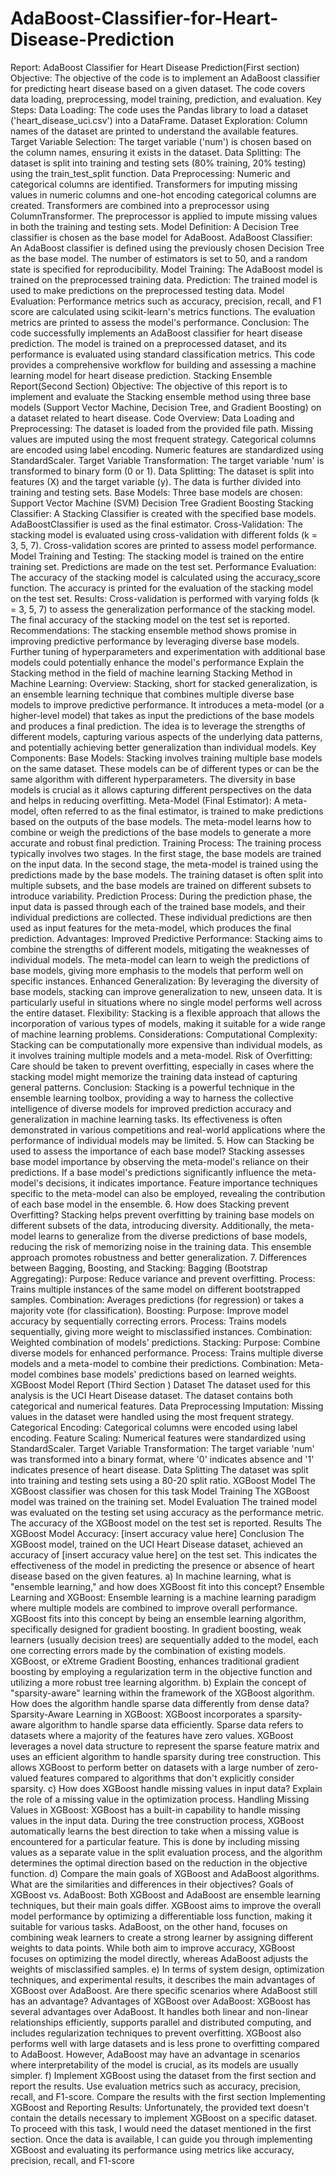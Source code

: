 # AdaBoost-Classifier-for-Heart-Disease-Prediction
Report: AdaBoost Classifier for Heart Disease Prediction(First section)
Objective:
The objective of the code is to implement an AdaBoost classifier for predicting heart disease based on a 
given dataset. The code covers data loading, preprocessing, model training, prediction, and evaluation.
Key Steps:
Data Loading:
The code uses the Pandas library to load a dataset ('heart_disease_uci.csv') into a DataFrame.
Dataset Exploration:
Column names of the dataset are printed to understand the available features.
Target Variable Selection:
The target variable ('num') is chosen based on the column names, ensuring it exists in the dataset.
Data Splitting:
The dataset is split into training and testing sets (80% training, 20% testing) using the train_test_split 
function.
Data Preprocessing:
Numeric and categorical columns are identified.
Transformers for imputing missing values in numeric columns and one-hot encoding categorical columns 
are created.
Transformers are combined into a preprocessor using ColumnTransformer.
The preprocessor is applied to impute missing values in both the training and testing sets.
Model Definition:
A Decision Tree classifier is chosen as the base model for AdaBoost.
AdaBoost Classifier:
An AdaBoost classifier is defined using the previously chosen Decision Tree as the base model.
The number of estimators is set to 50, and a random state is specified for reproducibility.
Model Training:
The AdaBoost model is trained on the preprocessed training data.
Prediction:
The trained model is used to make predictions on the preprocessed testing data.
Model Evaluation:
Performance metrics such as accuracy, precision, recall, and F1 score are calculated using scikit-learn's 
metrics functions.
The evaluation metrics are printed to assess the model's performance.
Conclusion:
The code successfully implements an AdaBoost classifier for heart disease prediction. The model is 
trained on a preprocessed dataset, and its performance is evaluated using standard classification 
metrics. This code provides a comprehensive workflow for building and assessing a machine learning 
model for heart disease prediction.
Stacking Ensemble Report(Second Section)
Objective:
The objective of this report is to implement and evaluate the Stacking ensemble method using three 
base models (Support Vector Machine, Decision Tree, and Gradient Boosting) on a dataset related to 
heart disease.
Code Overview:
Data Loading and Preprocessing:
The dataset is loaded from the provided file path.
Missing values are imputed using the most frequent strategy.
Categorical columns are encoded using label encoding.
Numeric features are standardized using StandardScaler.
Target Variable Transformation:
The target variable 'num' is transformed to binary form (0 or 1).
Data Splitting:
The dataset is split into features (X) and the target variable (y).
The data is further divided into training and testing sets.
Base Models:
Three base models are chosen:
Support Vector Machine (SVM)
Decision Tree
Gradient Boosting
Stacking Classifier:
A Stacking Classifier is created with the specified base models.
AdaBoostClassifier is used as the final estimator.
Cross-Validation:
The stacking model is evaluated using cross-validation with different folds (k = 3, 5, 7).
Cross-validation scores are printed to assess model performance.
Model Training and Testing:
The stacking model is trained on the entire training set.
Predictions are made on the test set.
Performance Evaluation:
The accuracy of the stacking model is calculated using the accuracy_score function.
The accuracy is printed for the evaluation of the stacking model on the test set.
Results:
Cross-validation is performed with varying folds (k = 3, 5, 7) to assess the generalization performance of 
the stacking model.
The final accuracy of the stacking model on the test set is reported.
Recommendations:
The stacking ensemble method shows promise in improving predictive performance by leveraging 
diverse base models.
Further tuning of hyperparameters and experimentation with additional base models could potentially 
enhance the model's performance
Explain the Stacking method in the field of machine learning
Stacking Method in Machine Learning:
Overview:
Stacking, short for stacked generalization, is an ensemble learning technique that combines multiple 
diverse base models to improve predictive performance. It introduces a meta-model (or a higher-level 
model) that takes as input the predictions of the base models and produces a final prediction. The idea is 
to leverage the strengths of different models, capturing various aspects of the underlying data patterns, 
and potentially achieving better generalization than individual models.
Key Components:
Base Models:
Stacking involves training multiple base models on the same dataset. These models can be of different 
types or can be the same algorithm with different hyperparameters.
The diversity in base models is crucial as it allows capturing different perspectives on the data and helps 
in reducing overfitting.
Meta-Model (Final Estimator):
A meta-model, often referred to as the final estimator, is trained to make predictions based on the 
outputs of the base models.
The meta-model learns how to combine or weigh the predictions of the base models to generate a more 
accurate and robust final prediction.
Training Process:
The training process typically involves two stages. In the first stage, the base models are trained on the 
input data. In the second stage, the meta-model is trained using the predictions made by the base 
models.
The training dataset is often split into multiple subsets, and the base models are trained on different 
subsets to introduce variability.
Prediction Process:
During the prediction phase, the input data is passed through each of the trained base models, and their 
individual predictions are collected.
These individual predictions are then used as input features for the meta-model, which produces the 
final prediction.
Advantages:
Improved Predictive Performance:
Stacking aims to combine the strengths of different models, mitigating the weaknesses of individual 
models.
The meta-model can learn to weigh the predictions of base models, giving more emphasis to the models 
that perform well on specific instances.
Enhanced Generalization:
By leveraging the diversity of base models, stacking can improve generalization to new, unseen data.
It is particularly useful in situations where no single model performs well across the entire dataset.
Flexibility:
Stacking is a flexible approach that allows the incorporation of various types of models, making it 
suitable for a wide range of machine learning problems.
Considerations:
Computational Complexity:
Stacking can be computationally more expensive than individual models, as it involves training multiple 
models and a meta-model.
Risk of Overfitting:
Care should be taken to prevent overfitting, especially in cases where the stacking model might 
memorize the training data instead of capturing general patterns.
Conclusion:
Stacking is a powerful technique in the ensemble learning toolbox, providing a way to harness the 
collective intelligence of diverse models for improved prediction accuracy and generalization in machine 
learning tasks. Its effectiveness is often demonstrated in various competitions and real-world 
applications where the performance of individual models may be limited.
5. How can Stacking be used to assess the importance of each base model?
Stacking assesses base model importance by observing the meta-model's reliance on their predictions. If 
a base model's predictions significantly influence the meta-model's decisions, it indicates importance. 
Feature importance techniques specific to the meta-model can also be employed, revealing the 
contribution of each base model in the ensemble.
6. How does Stacking prevent Overfitting?
Stacking helps prevent overfitting by training base models on different subsets of the data, introducing 
diversity. Additionally, the meta-model learns to generalize from the diverse predictions of base models, 
reducing the risk of memorizing noise in the training data. This ensemble approach promotes robustness 
and better generalization.
7. Differences between Bagging, Boosting, and Stacking:
Bagging (Bootstrap Aggregating):
Purpose: Reduce variance and prevent overfitting.
Process: Trains multiple instances of the same model on different bootstrapped samples.
Combination: Averages predictions (for regression) or takes a majority vote (for classification).
Boosting:
Purpose: Improve model accuracy by sequentially correcting errors.
Process: Trains models sequentially, giving more weight to misclassified instances.
Combination: Weighted combination of models' predictions.
Stacking:
Purpose: Combine diverse models for enhanced performance.
Process: Trains multiple diverse models and a meta-model to combine their predictions.
Combination: Meta-model combines base models' predictions based on learned weights.
XGBoost Model Report (Third Section )
Dataset
The dataset used for this analysis is the UCI Heart Disease dataset.
The dataset contains both categorical and numerical features.
Data Preprocessing
Imputation: Missing values in the dataset were handled using the most frequent strategy.
Categorical Encoding: Categorical columns were encoded using label encoding.
Feature Scaling: Numerical features were standardized using StandardScaler.
Target Variable Transformation: The target variable 'num' was transformed into a binary format, 
where '0' indicates absence and '1' indicates presence of heart disease.
Data Splitting
The dataset was split into training and testing sets using a 80-20 split ratio.
XGBoost Model
The XGBoost classifier was chosen for this task
Model Training
The XGBoost model was trained on the training set.
Model Evaluation
The trained model was evaluated on the testing set using accuracy as the performance metric.
The accuracy of the XGBoost model on the test set is reported.
Results
The XGBoost Model Accuracy: [insert accuracy value here]
Conclusion
The XGBoost model, trained on the UCI Heart Disease dataset, achieved an accuracy of [insert 
accuracy value here] on the test set. This indicates the effectiveness of the model in predicting 
the presence or absence of heart disease based on the given features.
a) In machine learning, what is "ensemble learning," and how does XGBoost fit into this concept?
Ensemble Learning and XGBoost:
Ensemble learning is a machine learning paradigm where multiple models are combined to improve 
overall performance. XGBoost fits into this concept by being an ensemble learning algorithm, specifically 
designed for gradient boosting. In gradient boosting, weak learners (usually decision trees) are 
sequentially added to the model, each one correcting errors made by the combination of existing 
models. XGBoost, or eXtreme Gradient Boosting, enhances traditional gradient boosting by employing a 
regularization term in the objective function and utilizing a more robust tree learning algorithm.
b) Explain the concept of "sparsity-aware" learning within the framework of the XGBoost algorithm. 
How does the algorithm handle sparse data differently from dense data?
Sparsity-Aware Learning in XGBoost:
XGBoost incorporates a sparsity-aware algorithm to handle sparse data efficiently. Sparse data refers to 
datasets where a majority of the features have zero values. XGBoost leverages a novel data structure to 
represent the sparse feature matrix and uses an efficient algorithm to handle sparsity during tree 
construction. This allows XGBoost to perform better on datasets with a large number of zero-valued 
features compared to algorithms that don't explicitly consider sparsity.
c) How does XGBoost handle missing values in input data? Explain the role of a missing value in the 
optimization process.
Handling Missing Values in XGBoost:
XGBoost has a built-in capability to handle missing values in the input data. During the tree construction 
process, XGBoost automatically learns the best direction to take when a missing value is encountered for 
a particular feature. This is done by including missing values as a separate value in the split evaluation 
process, and the algorithm determines the optimal direction based on the reduction in the objective 
function.
d) Compare the main goals of XGBoost and AdaBoost algorithms. What are the similarities and 
differences in their objectives?
Goals of XGBoost vs. AdaBoost:
Both XGBoost and AdaBoost are ensemble learning techniques, but their main goals differ. XGBoost aims 
to improve the overall model performance by optimizing a differentiable loss function, making it suitable 
for various tasks. AdaBoost, on the other hand, focuses on combining weak learners to create a strong 
learner by assigning different weights to data points. While both aim to improve accuracy, XGBoost 
focuses on optimizing the model directly, whereas AdaBoost adjusts the weights of misclassified 
samples.
e) In terms of system design, optimization techniques, and experimental results, it describes the main 
advantages of XGBoost over AdaBoost. Are there specific scenarios where AdaBoost still has an 
advantage?
Advantages of XGBoost over AdaBoost:
XGBoost has several advantages over AdaBoost. It handles both linear and non-linear relationships 
efficiently, supports parallel and distributed computing, and includes regularization techniques to 
prevent overfitting. XGBoost also performs well with large datasets and is less prone to overfitting 
compared to AdaBoost. However, AdaBoost may have an advantage in scenarios where interpretability 
of the model is crucial, as its models are usually simpler.
f) Implement XGBoost using the dataset from the first section and report the results. Use evaluation 
metrics such as accuracy, precision, recall, and F1-score. Compare the results with the first section
Implementing XGBoost and Reporting Results:
Unfortunately, the provided text doesn't contain the details necessary to implement XGBoost on a 
specific dataset. To proceed with this task, I would need the dataset mentioned in the first section. Once 
the data is available, I can guide you through implementing XGBoost and evaluating its performance 
using metrics like accuracy, precision, recall, and F1-score
